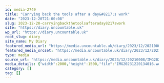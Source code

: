 ```yaml
---
id: media-2749
title: "Carrying back the tools after a day&#8217;s work"
date: "2023-12-20T21:00:08"
slug: 2023-12-20-carryingbackthetoolsafteraday8217swork
site: "https://diary.uncountable.uk"
wp_url: "https://diary.uncountable.uk"
root_slug: diary
site_name: My Diary
featured_media_url: "https://media.uncountable.uk/diary/2023/12/20210008/IMG20231220134016.webp"
featured_media_srcset: "https://media.uncountable.uk/diary/2023/12/20210008/IMG20231220134016-300x225.webp 300w, https://media.uncountable.uk/diary/2023/12/20210008/IMG20231220134016-1024x768.webp 1024w, https://media.uncountable.uk/diary/2023/12/20210008/IMG20231220134016-150x150.webp 150w, https://media.uncountable.uk/diary/2023/12/20210008/IMG20231220134016-640x480.webp 640w, https://media.uncountable.uk/diary/2023/12/20210008/IMG20231220134016.webp 2000w"
type: media
source_url: "https://media.uncountable.uk/diary/2023/12/20210008/IMG20231220134016.webp"
media_details: {"width":2000,"height":1500,"file":"IMG20231220134016.webp","filesize":244254,"sizes":{"medium":{"file":"IMG20231220134016-300x225.webp","width":300,"height":225,"filesize":24276,"mime_type":"image/webp","source_url":"https://media.uncountable.uk/diary/2023/12/20210008/IMG20231220134016-300x225.webp"},"large":{"file":"IMG20231220134016-1024x768.webp","width":1024,"height":768,"filesize":282078,"mime_type":"image/webp","source_url":"https://media.uncountable.uk/diary/2023/12/20210008/IMG20231220134016-1024x768.webp"},"thumbnail":{"file":"IMG20231220134016-150x150.webp","width":150,"height":150,"filesize":8220,"mime_type":"image/webp","source_url":"https://media.uncountable.uk/diary/2023/12/20210008/IMG20231220134016-150x150.webp"},"mobwidth":{"file":"IMG20231220134016-640x480.webp","width":640,"height":480,"filesize":110202,"mime_type":"image/webp","source_url":"https://media.uncountable.uk/diary/2023/12/20210008/IMG20231220134016-640x480.webp"},"full":{"file":"IMG20231220134016.webp","width":2000,"height":1500,"mime_type":"image/webp","source_url":"https://media.uncountable.uk/diary/2023/12/20210008/IMG20231220134016.webp"}},"image_meta":{"aperture":"0","credit":"","camera":"","caption":"","created_timestamp":"0","copyright":"","focal_length":"0","iso":"0","shutter_speed":"0","title":"","orientation":"0","keywords":[]}}
category: []
tag: []
---
```


